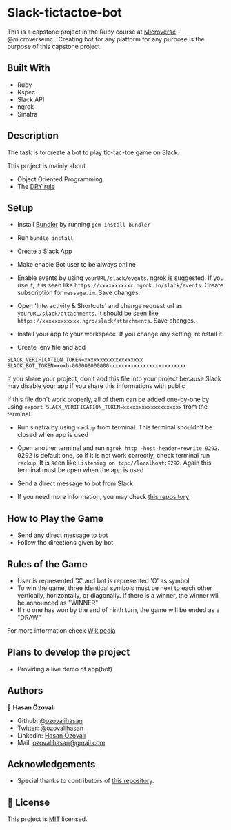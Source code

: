 # Slack-tictactoe-bot


This is a capstone project in the Ruby course at [Microverse](https://www.microverse.org/) - @microverseinc . Creating bot for any platform for any purpose is the purpose of this capstone project


## Built With

- Ruby
- Rspec
- Slack API
- ngrok
- Sinatra

## Description

The task is to create a bot to play tic-tac-toe game on Slack.

This project is mainly about

-  Object Oriented Programming
-  The [DRY rule](https://en.wikipedia.org/wiki/Don%27t_repeat_yourself)

## Setup

- Install [Bundler](https://github.com/rubygems/bundler) by running `gem install bundler` 

- Run `bundle install`

- Create a [Slack App](https://api.slack.com/start)

- Make enable Bot user to be always online

- Enable events by using `yourURL/slack/events`. ngrok is suggested. If you use it, it is seen like `https://xxxxxxxxxxx.ngrok.io/slack/events`. Create subscription for `message.im`. Save changes.

- Open 'Interactivity & Shortcuts' and change request url as `yourURL/slack/attachments`. It should be seen like `https://xxxxxxxxxxxx.ngro/slack/attachments`. Save changes. 

- Install your app to your workspace. If you change any setting, reinstall it. 

- Create .env file and add 
```
SLACK_VERIFICATION_TOKEN=xxxxxxxxxxxxxxxxxxx
SLACK_BOT_TOKEN=xoxb-000000000000-xxxxxxxxxxxxxxxxxxxxxxxx
```
If you share your project, don't add this file into your project because Slack may disable your app if you share this informations with public

If this file don't work properly, all of them can be added one-by-one by using `export SLACK_VERIFICATION_TOKEN=xxxxxxxxxxxxxxxxxxx` from the terminal.

- Run sinatra by using `rackup` from terminal. This terminal shouldn't be closed when app is used

- Open another terminal and run `ngrok http -host-header=rewrite 9292`. 9292 is default one, so if it is not work correctly, check terminal run `rackup`. It is seen like `Listening on tcp://localhost:9292`. Again this terminal must be open when the app is used

- Send a direct message to bot from Slack

- If you need more information, you may check [this repository](https://github.com/slackapi/sample-message-menus-ruby)

## How to Play the Game

- Send any direct message to bot
- Follow the directions given by bot


## Rules of the Game

- User is represented 'X' and bot is represented 'O' as symbol
- To win the game, three identical symbols must be next to each other vertically, horizontally, or diagonally. If there is a winner, the winner will be announced as "WINNER"
- If no one has won by the end of ninth turn, the game will be ended as a "DRAW"

For more information check [Wikipedia](https://en.wikipedia.org/wiki/Tic-tac-toe )

## Plans to develop the project

- Providing a live demo of app(bot)

## Authors

👤 **Hasan Özovalı**

- Github: [@ozovalihasan](https://github.com/ozovalihasan)
- Twitter: [@ozovalihasan](https://twitter.com/ozovalihasan)
- Linkedin: [Hasan Özovalı](https://www.linkedin.com/in/hasan-ozovali/)
- Mail: [ozovalihasan@gmail.com](ozovalihasan@gmail.com) 

## Acknowledgements

- Special thanks to contributors of [this repository](https://github.com/slackapi/sample-message-menus-ruby). 

## 📝 License

This project is [MIT](https://opensource.org/licenses/MIT) licensed.